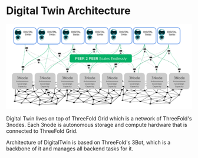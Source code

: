 # Digital Twin Architecture

![](img/architecture_1.png)








Digital Twin lives on top of ThreeFold Grid which is a network of ThreeFold's 3nodes. Each 3node is autonomous storage and compute hardware that is connected to ThreeFold Grid. 

Architecture of DigitalTwin is based on ThreeFold's 3Bot, which is a backbone of it and manages all backend tasks for it.




